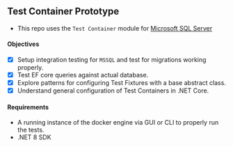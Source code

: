 ## Test Container Prototype

- This repo uses the `Test Container` module for [Microsoft SQL Server](https://dotnet.testcontainers.org/modules/mssql/)

#### Objectives

 - [x] Setup integration testing for `MSSQL` and test for migrations working properly.
 - [x] Test EF core queries against actual database.
 - [x] Explore patterns for configuring Test Fixtures with a base abstract class.
 - [x] Understand general configuration of Test Containers in .NET Core.

#### Requirements

- A running instance of the docker engine via GUI or CLI to properly run the tests.
- .NET 8 SDK 